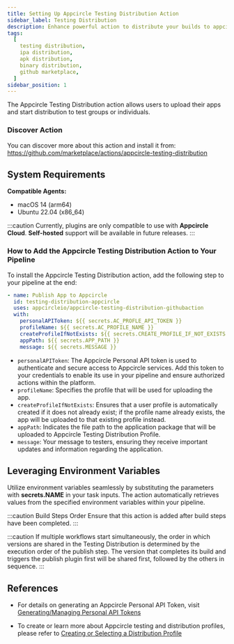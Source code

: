```yaml
---
title: Setting Up Appcircle Testing Distribution Action
sidebar_label: Testing Distribution
description: Enhance powerful action to distribute your builds to appcircle
tags:
  [
    testing distribution,
    ipa distribution,
    apk distribution,
    binary distribution,
    github marketplace,
  ]
sidebar_position: 1
---
```


The Appcircle Testing Distribution action allows users to upload their apps and start distribution to test groups or individuals.

### Discover Action

You can discover more about this action and install it from:
https://github.com/marketplace/actions/appcircle-testing-distribution

## System Requirements

**Compatible Agents:**

- macOS 14 (arm64)
- Ubuntu 22.04 (x86_64)

:::caution
Currently, plugins are only compatible to use with **Appcircle Cloud**. **Self-hosted** support will be available in future releases.
:::

### How to Add the Appcircle Testing Distribution Action to Your Pipeline

To install the Appcircle Testing Distribution action, add the following step to your pipeline at the end:

```yaml
- name: Publish App to Appcircle
  id: testing-distribution-appcircle
  uses: appcircleio/appcircle-testing-distribution-githubaction
  with:
    personalAPIToken: ${{ secrets.AC_PROFLE_API_TOKEN }}
    profileName: ${{ secrets.AC_PROFILE_NAME }}
    createProfileIfNotExists: ${{ secrets.CREATE_PROFILE_IF_NOT_EXISTS }}
    appPath: ${{ secrets.APP_PATH }}
    message: ${{ secrets.MESSAGE }}
```

- `personalAPIToken`: The Appcircle Personal API token is used to authenticate and secure access to Appcircle services. Add this token to your credentials to enable its use in your pipeline and ensure authorized actions within the platform.
- `profileName`: Specifies the profile that will be used for uploading the app.
- `createProfileIfNotExists`: Ensures that a user profile is automatically created if it does not already exist; if the profile name already exists, the app will be uploaded to that existing profile instead.
- `appPath`: Indicates the file path to the application package that will be uploaded to Appcircle Testing Distribution Profile.
- `message`: Your message to testers, ensuring they receive important updates and information regarding the application.

## Leveraging Environment Variables

Utilize environment variables seamlessly by substituting the parameters with **secrets.NAME** in your task inputs. The action automatically retrieves values from the specified environment variables within your pipeline.

:::caution Build Steps Order
Ensure that this action is added after build steps have been completed.
:::

:::caution
If multiple workflows start simultaneously, the order in which versions are shared in the Testing Distribution is determined by the execution order of the publish step. The version that completes its build and triggers the publish plugin first will be shared first, followed by the others in sequence.
:::

## References

- For details on generating an Appcircle Personal API Token, visit [Generating/Managing Personal API Tokens](/appcircle-api-and-cli/api-authentication#generatingmanaging-the-personal-api-tokens)

- To create or learn more about Appcircle testing and distribution profiles, please refer to [Creating or Selecting a Distribution Profile](/testing-distribution/create-or-select-a-distribution-profile)
